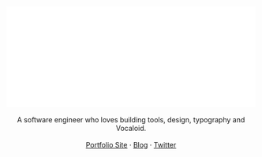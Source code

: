 <picture>
  <source media="(prefers-color-scheme: dark)" srcset="https://github.com/blueset/blueset/raw/3ce7e89a8c855d216fb2999677411439711afdf2/EanaHandwritingAnimatedDark.svg">
  <img alt="Eana Hufwe" src="https://github.com/blueset/blueset/raw/b322cb383b852d7e6609681a8f4bff64932cd96e/EanaHandwritingAnimatedLight.svg">
</picture>

<p align="center">
A software engineer who loves building tools, design, typography and Vocaloid.<br>
<br>
<a href="https://1a23.com">Portfolio Site</a>
 · <a href="https://blog.1a23.com">Blog</a>
 · <a href="https://twitter.com/blueset">Twitter</a>
<br>
<br>
<br>
<br>
</p>
